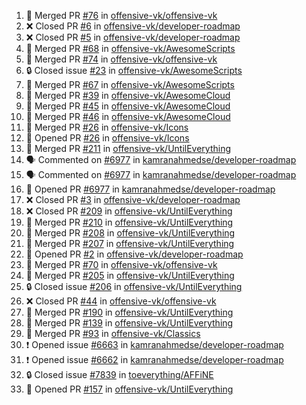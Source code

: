 <!--START_SECTION:activity-->
1. 🎉 Merged PR [#76](https://github.com/offensive-vk/offensive-vk/pull/76) in [offensive-vk/offensive-vk](https://github.com/offensive-vk/offensive-vk)
2. ❌ Closed PR [#6](https://github.com/offensive-vk/developer-roadmap/pull/6) in [offensive-vk/developer-roadmap](https://github.com/offensive-vk/developer-roadmap)
3. ❌ Closed PR [#5](https://github.com/offensive-vk/developer-roadmap/pull/5) in [offensive-vk/developer-roadmap](https://github.com/offensive-vk/developer-roadmap)
4. 🎉 Merged PR [#68](https://github.com/offensive-vk/AwesomeScripts/pull/68) in [offensive-vk/AwesomeScripts](https://github.com/offensive-vk/AwesomeScripts)
5. 🎉 Merged PR [#74](https://github.com/offensive-vk/offensive-vk/pull/74) in [offensive-vk/offensive-vk](https://github.com/offensive-vk/offensive-vk)
6. 🔒 Closed issue [#23](https://github.com/offensive-vk/AwesomeScripts/issues/23) in [offensive-vk/AwesomeScripts](https://github.com/offensive-vk/AwesomeScripts)
7. 🎉 Merged PR [#67](https://github.com/offensive-vk/AwesomeScripts/pull/67) in [offensive-vk/AwesomeScripts](https://github.com/offensive-vk/AwesomeScripts)
8. 🎉 Merged PR [#39](https://github.com/offensive-vk/AwesomeCloud/pull/39) in [offensive-vk/AwesomeCloud](https://github.com/offensive-vk/AwesomeCloud)
9. 🎉 Merged PR [#45](https://github.com/offensive-vk/AwesomeCloud/pull/45) in [offensive-vk/AwesomeCloud](https://github.com/offensive-vk/AwesomeCloud)
10. 🎉 Merged PR [#46](https://github.com/offensive-vk/AwesomeCloud/pull/46) in [offensive-vk/AwesomeCloud](https://github.com/offensive-vk/AwesomeCloud)
11. 🎉 Merged PR [#26](https://github.com/offensive-vk/Icons/pull/26) in [offensive-vk/Icons](https://github.com/offensive-vk/Icons)
12. 💪 Opened PR [#26](https://github.com/offensive-vk/Icons/pull/26) in [offensive-vk/Icons](https://github.com/offensive-vk/Icons)
13. 🎉 Merged PR [#211](https://github.com/offensive-vk/UntilEverything/pull/211) in [offensive-vk/UntilEverything](https://github.com/offensive-vk/UntilEverything)
14. 🗣 Commented on [#6977](https://github.com/kamranahmedse/developer-roadmap/issues/6977) in [kamranahmedse/developer-roadmap](https://github.com/kamranahmedse/developer-roadmap)
15. 🗣 Commented on [#6977](https://github.com/kamranahmedse/developer-roadmap/issues/6977) in [kamranahmedse/developer-roadmap](https://github.com/kamranahmedse/developer-roadmap)
16. 💪 Opened PR [#6977](https://github.com/kamranahmedse/developer-roadmap/pull/6977) in [kamranahmedse/developer-roadmap](https://github.com/kamranahmedse/developer-roadmap)
17. ❌ Closed PR [#3](https://github.com/offensive-vk/developer-roadmap/pull/3) in [offensive-vk/developer-roadmap](https://github.com/offensive-vk/developer-roadmap)
18. ❌ Closed PR [#209](https://github.com/offensive-vk/UntilEverything/pull/209) in [offensive-vk/UntilEverything](https://github.com/offensive-vk/UntilEverything)
19. 🎉 Merged PR [#210](https://github.com/offensive-vk/UntilEverything/pull/210) in [offensive-vk/UntilEverything](https://github.com/offensive-vk/UntilEverything)
20. 🎉 Merged PR [#208](https://github.com/offensive-vk/UntilEverything/pull/208) in [offensive-vk/UntilEverything](https://github.com/offensive-vk/UntilEverything)
21. 🎉 Merged PR [#207](https://github.com/offensive-vk/UntilEverything/pull/207) in [offensive-vk/UntilEverything](https://github.com/offensive-vk/UntilEverything)
22. 💪 Opened PR [#2](https://github.com/offensive-vk/developer-roadmap/pull/2) in [offensive-vk/developer-roadmap](https://github.com/offensive-vk/developer-roadmap)
23. 🎉 Merged PR [#70](https://github.com/offensive-vk/offensive-vk/pull/70) in [offensive-vk/offensive-vk](https://github.com/offensive-vk/offensive-vk)
24. 🎉 Merged PR [#205](https://github.com/offensive-vk/UntilEverything/pull/205) in [offensive-vk/UntilEverything](https://github.com/offensive-vk/UntilEverything)
25. 🔒 Closed issue [#206](https://github.com/offensive-vk/UntilEverything/issues/206) in [offensive-vk/UntilEverything](https://github.com/offensive-vk/UntilEverything)
26. ❌ Closed PR [#44](https://github.com/offensive-vk/offensive-vk/pull/44) in [offensive-vk/offensive-vk](https://github.com/offensive-vk/offensive-vk)
27. 🎉 Merged PR [#190](https://github.com/offensive-vk/UntilEverything/pull/190) in [offensive-vk/UntilEverything](https://github.com/offensive-vk/UntilEverything)
28. 🎉 Merged PR [#139](https://github.com/offensive-vk/UntilEverything/pull/139) in [offensive-vk/UntilEverything](https://github.com/offensive-vk/UntilEverything)
29. 🎉 Merged PR [#93](https://github.com/offensive-vk/Classics/pull/93) in [offensive-vk/Classics](https://github.com/offensive-vk/Classics)
30. ❗ Opened issue [#6663](https://github.com/kamranahmedse/developer-roadmap/issues/6663) in [kamranahmedse/developer-roadmap](https://github.com/kamranahmedse/developer-roadmap)
31. ❗ Opened issue [#6662](https://github.com/kamranahmedse/developer-roadmap/issues/6662) in [kamranahmedse/developer-roadmap](https://github.com/kamranahmedse/developer-roadmap)
32. 🔒 Closed issue [#7839](https://github.com/toeverything/AFFiNE/issues/7839) in [toeverything/AFFiNE](https://github.com/toeverything/AFFiNE)
33. 💪 Opened PR [#157](https://github.com/offensive-vk/UntilEverything/pull/157) in [offensive-vk/UntilEverything](https://github.com/offensive-vk/UntilEverything)
<!--END_SECTION:activity-->
